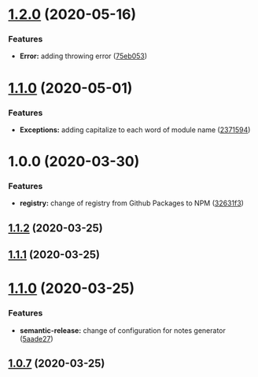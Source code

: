 # [1.2.0](https://github.com/kenift/exception/compare/v1.1.0...v1.2.0) (2020-05-16)


### Features

* **Error:** adding throwing error ([75eb053](https://github.com/kenift/exception/commit/75eb053af15ca9c86557ed043fa1fe14d91cd1f7))

# [1.1.0](https://github.com/kenift/exception/compare/v1.0.0...v1.1.0) (2020-05-01)


### Features

* **Exceptions:** adding capitalize to each word of module name ([2371594](https://github.com/kenift/exception/commit/2371594835f5745a82a2603f50c1560cd45c9df1))

# 1.0.0 (2020-03-30)


### Features

* **registry:** change of registry from Github Packages to NPM ([32631f3](https://github.com/kenift/exception/commit/32631f33502558f920b532e59f0c6638301b8d82))

## [1.1.2](https://github.com/kenift/rollup-typescript-boilerplate/compare/v1.1.1...v1.1.2) (2020-03-25)

## [1.1.1](https://github.com/kenift/rollup-typescript-boilerplate/compare/v1.1.0...v1.1.1) (2020-03-25)

# [1.1.0](https://github.com/kenift/rollup-typescript-boilerplate/compare/v1.0.7...v1.1.0) (2020-03-25)


### Features

* **semantic-release:** change of configuration for notes generator ([5aade27](https://github.com/kenift/rollup-typescript-boilerplate/commit/5aade2751bcb23830e7f27dccc5e6c6f6fd1223e))

## [1.0.7](https://github.com/kenift/localizer/compare/v1.0.6...v1.0.7) (2020-03-25)
